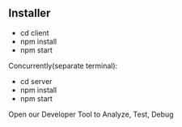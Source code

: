 ## Installer

- cd client 
- npm install
- npm start


Concurrently(separate terminal):

- cd server
- npm install
- npm start


Open our Developer Tool to Analyze, Test, Debug

